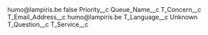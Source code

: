 <?xml version="1.0" encoding="UTF-8"?>
<CustomMetadata xmlns="http://soap.sforce.com/2006/04/metadata" xmlns:xsi="http://www.w3.org/2001/XMLSchema-instance" xmlns:xsd="http://www.w3.org/2001/XMLSchema">
    <label>humo@lampiris.be</label>
    <protected>false</protected>
    <values>
        <field>Priority__c</field>
        <value xsi:nil="true"/>
    </values>
    <values>
        <field>Queue_Name__c</field>
        <value xsi:nil="true"/>
    </values>
    <values>
        <field>T_Concern__c</field>
        <value xsi:nil="true"/>
    </values>
    <values>
        <field>T_Email_Address__c</field>
        <value xsi:type="xsd:string">humo@lampiris.be</value>
    </values>
    <values>
        <field>T_Language__c</field>
        <value xsi:type="xsd:string">Unknown</value>
    </values>
    <values>
        <field>T_Question__c</field>
        <value xsi:nil="true"/>
    </values>
    <values>
        <field>T_Service__c</field>
        <value xsi:nil="true"/>
    </values>
</CustomMetadata>
